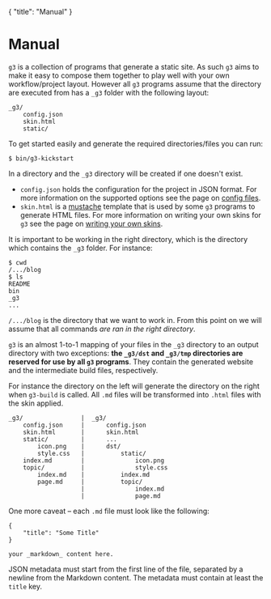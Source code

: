 {
  "title": "Manual"
}

# Manual

`g3` is a collection of programs that generate a static site. As such `g3` aims to make
it easy to compose them together to play well with your own workflow/project layout.
However all `g3` programs assume that the directory are executed from has a `_g3` folder
with the following layout:

    _g3/
        config.json
        skin.html
        static/

To get started easily and generate the required directories/files you can run:

    $ bin/g3-kickstart

In a directory and the `_g3` directory will be created if one doesn't exist.

 - `config.json` holds the configuration for the project in JSON format. For more
 information on the supported options see the page on [config files](/manual/config.html).
 - `skin.html` is a [mustache](https://mustache.github.io/) template that is used by
 some `g3` programs to generate HTML files. For more information on writing your
 own skins for `g3` see the page on [writing your own skins](/manual/skins.html).

It is important to be working in the right directory, which is the directory
which contains the `_g3` folder. For instance:

    $ cwd
    /.../blog
    $ ls
    README
    bin
    _g3
    ...

`/.../blog` is the directory that we want to work in. From this point on we will
assume that all commands _are ran in the right directory_.

`g3` is an almost 1-to-1 mapping of your files in the `_g3` directory to an
output directory with two exceptions: **the `_g3/dst` and `_g3/tmp` directories
are reserved for use by all `g3` programs**. They contain the generated website
and the intermediate build files, respectively.

For instance the directory on the left will generate the directory on the
right when `g3-build` is called. All `.md` files will be transformed into
`.html` files with the skin applied.

    _g3/                |  _g3/
        config.json     |      config.json
        skin.html       |      skin.html
        static/         |      ...
            icon.png    |      dst/
            style.css   |          static/
        index.md        |              icon.png
        topic/          |              style.css
            index.md    |          index.md
            page.md     |          topic/
                        |              index.md
                        |              page.md

One more caveat – each `.md` file must look like the following:

    {
        "title": "Some Title"
    }

    your _markdown_ content here.

JSON metadata must start from the first line of the file, separated by a
newline from the Markdown content. The metadata must contain at least the
`title` key.
